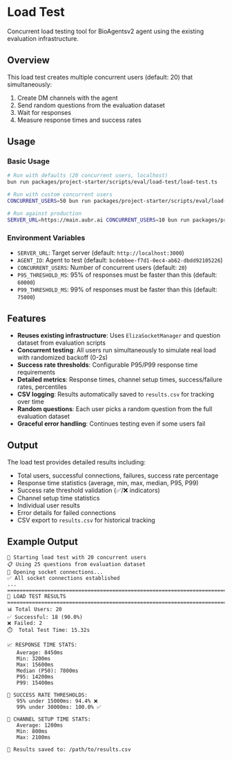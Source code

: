 # Load Test

Concurrent load testing tool for BioAgentsv2 agent using the existing evaluation infrastructure.

## Overview

This load test creates multiple concurrent users (default: 20) that simultaneously:

1. Create DM channels with the agent
2. Send random questions from the evaluation dataset
3. Wait for responses
4. Measure response times and success rates

## Usage

### Basic Usage

```bash
# Run with defaults (20 concurrent users, localhost)
bun run packages/project-starter/scripts/eval/load-test/load-test.ts

# Run with custom concurrent users
CONCURRENT_USERS=50 bun run packages/project-starter/scripts/eval/load-test/load-test.ts

# Run against production
SERVER_URL=https://main.aubr.ai CONCURRENT_USERS=10 bun run packages/project-starter/scripts/eval/load-test/load-test.ts
```

### Environment Variables

- `SERVER_URL`: Target server (default: `http://localhost:3000`)
- `AGENT_ID`: Agent to test (default: `bcdebbee-f7d1-0ec4-ab62-dbdd92105226`)
- `CONCURRENT_USERS`: Number of concurrent users (default: `20`)
- `P95_THRESHOLD_MS`: 95% of responses must be faster than this (default: `60000`)
- `P99_THRESHOLD_MS`: 99% of responses must be faster than this (default: `75000`)

## Features

- **Reuses existing infrastructure**: Uses `ElizaSocketManager` and question dataset from evaluation scripts
- **Concurrent testing**: All users run simultaneously to simulate real load with randomized backoff (0-2s)
- **Success rate thresholds**: Configurable P95/P99 response time requirements
- **Detailed metrics**: Response times, channel setup times, success/failure rates, percentiles
- **CSV logging**: Results automatically saved to `results.csv` for tracking over time
- **Random questions**: Each user picks a random question from the full evaluation dataset
- **Graceful error handling**: Continues testing even if some users fail

## Output

The load test provides detailed results including:

- Total users, successful connections, failures, success rate percentage
- Response time statistics (average, min, max, median, P95, P99)
- Success rate threshold validation (✅/❌ indicators)
- Channel setup time statistics
- Individual user results
- Error details for failed connections
- CSV export to `results.csv` for historical tracking

## Example Output

```
🚀 Starting load test with 20 concurrent users
📋 Using 25 questions from evaluation dataset
🔌 Opening socket connections...
✅ All socket connections established
...
================================================================================
🎯 LOAD TEST RESULTS
================================================================================
📊 Total Users: 20
✅ Successful: 18 (90.0%)
❌ Failed: 2
⏱️  Total Test Time: 15.32s

📈 RESPONSE TIME STATS:
   Average: 8450ms
   Min: 3200ms
   Max: 15600ms
   Median (P50): 7800ms
   P95: 14200ms
   P99: 15400ms

🎯 SUCCESS RATE THRESHOLDS:
   95% under 15000ms: 94.4% ❌
   99% under 30000ms: 100.0% ✅

🔧 CHANNEL SETUP TIME STATS:
   Average: 1200ms
   Min: 800ms
   Max: 2100ms

📁 Results saved to: /path/to/results.csv
```
